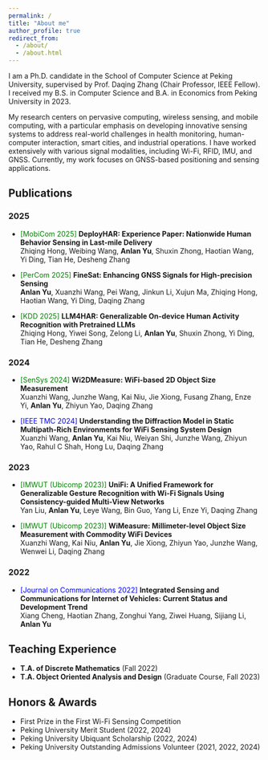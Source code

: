 ```yaml
---
permalink: /
title: "About me"
author_profile: true
redirect_from: 
  - /about/
  - /about.html
---
```


I am a Ph.D. candidate in the School of Computer Science at Peking University, supervised by Prof. Daqing Zhang (Chair Professor, IEEE Fellow). I received my B.S. in Computer Science and B.A. in Economics from Peking University in 2023.

My research centers on pervasive computing, wireless sensing, and mobile computing, with a particular emphasis on developing innovative sensing systems to address real-world challenges in health monitoring, human-computer interaction, smart cities, and industrial operations. I have worked extensively with various signal modalities, including Wi-Fi, RFID, IMU, and GNSS. Currently, my work focuses on GNSS-based positioning and sensing applications.

## Publications

### 2025
- <span style="color:green">[MobiCom 2025]</span> **DeployHAR: Experience Paper: Nationwide Human Behavior Sensing in Last-mile Delivery**  
  Zhiqing Hong, Weibing Wang, **Anlan Yu**, Shuxin Zhong, Haotian Wang, Yi Ding, Tian He, Desheng Zhang  

- <span style="color:green">[PerCom 2025]</span> **FineSat: Enhancing GNSS Signals for High-precision Sensing**  
  **Anlan Yu**, Xuanzhi Wang, Pei Wang, Jinkun Li, Xujun Ma, Zhiqing Hong, Haotian Wang, Yi Ding, Daqing Zhang  

- <span style="color:green">[KDD 2025]</span> **LLM4HAR: Generalizable On-device Human Activity Recognition with Pretrained LLMs**  
  Zhiqing Hong, Yiwei Song, Zelong Li, **Anlan Yu**, Shuxin Zhong, Yi Ding, Tian He, Desheng Zhang  

### 2024
- <span style="color:green">[SenSys 2024]</span> **Wi2DMeasure: WiFi-based 2D Object Size Measurement**  
  Xuanzhi Wang, Junzhe Wang, Kai Niu, Jie Xiong, Fusang Zhang, Enze Yi, **Anlan Yu**, Zhiyun Yao, Daqing Zhang  

- <span style="color:blue">[IEEE TMC 2024]</span> **Understanding the Diffraction Model in Static Multipath-Rich Environments for WiFi Sensing System Design**  
  Xuanzhi Wang, **Anlan Yu**, Kai Niu, Weiyan Shi, Junzhe Wang, Zhiyun Yao, Rahul C Shah, Hong Lu, Daqing Zhang  

### 2023
- <span style="color:green">[IMWUT (Ubicomp 2023)]</span> **UniFi: A Unified Framework for Generalizable Gesture Recognition with Wi-Fi Signals Using Consistency-guided Multi-View Networks**  
  Yan Liu, **Anlan Yu**, Leye Wang, Bin Guo, Yang Li, Enze Yi, Daqing Zhang  

- <span style="color:green">[IMWUT (Ubicomp 2023)]</span> **WiMeasure: Millimeter-level Object Size Measurement with Commodity WiFi Devices**  
  Xuanzhi Wang, Kai Niu, **Anlan Yu**, Jie Xiong, Zhiyun Yao, Junzhe Wang, Wenwei Li, Daqing Zhang  

### 2022
- <span style="color:blue">[Journal on Communications 2022]</span> **Integrated Sensing and Communications for Internet of Vehicles: Current Status and Development Trend**  
  Xiang Cheng, Haotian Zhang, Zonghui Yang, Ziwei Huang, Sijiang Li, **Anlan Yu**  


## Teaching Experience

- **T.A. of Discrete Mathematics** (Fall 2022)  
- **T.A. Object Oriented Analysis and Design** (Graduate Course, Fall 2023)  

## Honors & Awards
- First Prize in the First Wi-Fi Sensing Competition
- Peking University Merit Student (2022, 2024)  
- Peking University Ubiquant Scholarship (2022, 2024)  
- Peking University Outstanding Admissions Volunteer (2021, 2022, 2024)  
